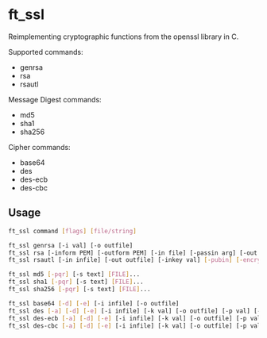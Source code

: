 # ft_ssl
Reimplementing cryptographic functions from the openssl library in C.

Supported commands:
  - genrsa
  - rsa
  - rsautl

Message Digest commands:
  - md5
  - sha1
  - sha256

Cipher commands:
  - base64
  - des
  - des-ecb
  - des-cbc

## Usage
```bash
ft_ssl command [flags] [file/string]

ft_ssl genrsa [-i val] [-o outfile]
ft_ssl rsa [-inform PEM] [-outform PEM] [-in file] [-passin arg] [-out file] [-passout arg] [-des] [-text] [-noout] [-modulus] [-check] [-pubin] [-pubout]
ft_ssl rsautl [-in infile] [-out outfile] [-inkey val] [-pubin] [-encrypt] [-decrypt] [-hexdump]

ft_ssl md5 [-pqr] [-s text] [FILE]...
ft_ssl sha1 [-pqr] [-s text] [FILE]...
ft_ssl sha256 [-pqr] [-s text] [FILE]...

ft_ssl base64 [-d] [-e] [-i infile] [-o outfile]
ft_ssl des [-a] [-d] [-e] [-i infile] [-k val] [-o outfile] [-p val] [-s val] [-v val]
ft_ssl des-ecb [-a] [-d] [-e] [-i infile] [-k val] [-o outfile] [-p val] [-s val] [-v val]
ft_ssl des-cbc [-a] [-d] [-e] [-i infile] [-k val] [-o outfile] [-p val] [-s val] [-v val]
```
